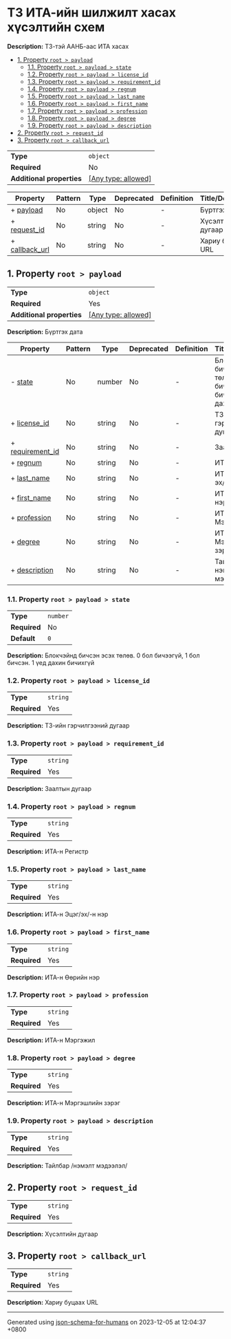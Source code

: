 # ТЗ ИТА-ийн шилжилт хасах хүсэлтийн схем

**Description:** ТЗ-тэй ААНБ-аас ИТА хасах

- [1. Property `root > payload`](#payload)
  - [1.1. Property `root > payload > state`](#payload_state)
  - [1.2. Property `root > payload > license_id`](#payload_license_id)
  - [1.3. Property `root > payload > requirement_id`](#payload_requirement_id)
  - [1.4. Property `root > payload > regnum`](#payload_regnum)
  - [1.5. Property `root > payload > last_name`](#payload_last_name)
  - [1.6. Property `root > payload > first_name`](#payload_first_name)
  - [1.7. Property `root > payload > profession`](#payload_profession)
  - [1.8. Property `root > payload > degree`](#payload_degree)
  - [1.9. Property `root > payload > description`](#payload_description)
- [2. Property `root > request_id`](#request_id)
- [3. Property `root > callback_url`](#callback_url)

|                           |                                                                           |
| ------------------------- | ------------------------------------------------------------------------- |
| **Type**                  | `object`                                                                  |
| **Required**              | No                                                                        |
| **Additional properties** | [[Any type: allowed]](# "Additional Properties of any type are allowed.") |

| Property                         | Pattern | Type   | Deprecated | Definition | Title/Description |
| -------------------------------- | ------- | ------ | ---------- | ---------- | ----------------- |
| + [payload](#payload )           | No      | object | No         | -          | Бүртгэх дата      |
| + [request_id](#request_id )     | No      | string | No         | -          | Хүсэлтийн дугаар  |
| + [callback_url](#callback_url ) | No      | string | No         | -          | Хариу буцаах URL  |

## <a name="payload"></a>1. Property `root > payload`

|                           |                                                                           |
| ------------------------- | ------------------------------------------------------------------------- |
| **Type**                  | `object`                                                                  |
| **Required**              | Yes                                                                       |
| **Additional properties** | [[Any type: allowed]](# "Additional Properties of any type are allowed.") |

**Description:** Бүртгэх дата

| Property                                     | Pattern | Type   | Deprecated | Definition | Title/Description                                                               |
| -------------------------------------------- | ------- | ------ | ---------- | ---------- | ------------------------------------------------------------------------------- |
| - [state](#payload_state )                   | No      | number | No         | -          | Блокчэйнд бичсэн эсэх төлөв. 0 бол бичээгүй, 1 бол бичсэн. 1 үед дахин бичихгүй |
| + [license_id](#payload_license_id )         | No      | string | No         | -          | ТЗ-ийн гэрчилгээний дугаар                                                      |
| + [requirement_id](#payload_requirement_id ) | No      | string | No         | -          | Заалтын дугаар                                                                  |
| + [regnum](#payload_regnum )                 | No      | string | No         | -          | ИТА-н Регистр                                                                   |
| + [last_name](#payload_last_name )           | No      | string | No         | -          | ИТА-н Эцэг/эх/-н нэр                                                            |
| + [first_name](#payload_first_name )         | No      | string | No         | -          | ИТА-н Өөрийн нэр                                                                |
| + [profession](#payload_profession )         | No      | string | No         | -          | ИТА-н Mэргэжил                                                                  |
| + [degree](#payload_degree )                 | No      | string | No         | -          | ИТА-н Mэргэшлийн зэрэг                                                          |
| + [description](#payload_description )       | No      | string | No         | -          | Тайлбар /нэмэлт мэдээлэл/                                                       |

### <a name="payload_state"></a>1.1. Property `root > payload > state`

|              |          |
| ------------ | -------- |
| **Type**     | `number` |
| **Required** | No       |
| **Default**  | `0`      |

**Description:** Блокчэйнд бичсэн эсэх төлөв. 0 бол бичээгүй, 1 бол бичсэн. 1 үед дахин бичихгүй

### <a name="payload_license_id"></a>1.2. Property `root > payload > license_id`

|              |          |
| ------------ | -------- |
| **Type**     | `string` |
| **Required** | Yes      |

**Description:** ТЗ-ийн гэрчилгээний дугаар

### <a name="payload_requirement_id"></a>1.3. Property `root > payload > requirement_id`

|              |          |
| ------------ | -------- |
| **Type**     | `string` |
| **Required** | Yes      |

**Description:** Заалтын дугаар

### <a name="payload_regnum"></a>1.4. Property `root > payload > regnum`

|              |          |
| ------------ | -------- |
| **Type**     | `string` |
| **Required** | Yes      |

**Description:** ИТА-н Регистр

### <a name="payload_last_name"></a>1.5. Property `root > payload > last_name`

|              |          |
| ------------ | -------- |
| **Type**     | `string` |
| **Required** | Yes      |

**Description:** ИТА-н Эцэг/эх/-н нэр

### <a name="payload_first_name"></a>1.6. Property `root > payload > first_name`

|              |          |
| ------------ | -------- |
| **Type**     | `string` |
| **Required** | Yes      |

**Description:** ИТА-н Өөрийн нэр

### <a name="payload_profession"></a>1.7. Property `root > payload > profession`

|              |          |
| ------------ | -------- |
| **Type**     | `string` |
| **Required** | Yes      |

**Description:** ИТА-н Mэргэжил

### <a name="payload_degree"></a>1.8. Property `root > payload > degree`

|              |          |
| ------------ | -------- |
| **Type**     | `string` |
| **Required** | Yes      |

**Description:** ИТА-н Mэргэшлийн зэрэг

### <a name="payload_description"></a>1.9. Property `root > payload > description`

|              |          |
| ------------ | -------- |
| **Type**     | `string` |
| **Required** | Yes      |

**Description:** Тайлбар /нэмэлт мэдээлэл/

## <a name="request_id"></a>2. Property `root > request_id`

|              |          |
| ------------ | -------- |
| **Type**     | `string` |
| **Required** | Yes      |

**Description:** Хүсэлтийн дугаар

## <a name="callback_url"></a>3. Property `root > callback_url`

|              |          |
| ------------ | -------- |
| **Type**     | `string` |
| **Required** | Yes      |

**Description:** Хариу буцаах URL

----------------------------------------------------------------------------------------------------------------------------
Generated using [json-schema-for-humans](https://github.com/coveooss/json-schema-for-humans) on 2023-12-05 at 12:04:37 +0800
